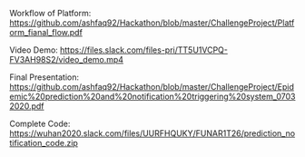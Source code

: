 Workflow of Platform:  https://github.com/ashfaq92/Hackathon/blob/master/ChallengeProject/Platform_fianal_flow.pdf

Video Demo: https://files.slack.com/files-pri/TT5U1VCPQ-FV3AH98S2/video_demo.mp4

Final Presentation: https://github.com/ashfaq92/Hackathon/blob/master/ChallengeProject/Epidemic%20prediction%20and%20notification%20triggering%20system_07032020.pdf


Complete Code: https://wuhan2020.slack.com/files/UURFHQUKY/FUNAR1T26/prediction_notification_code.zip

